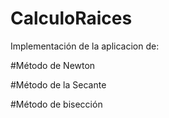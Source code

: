 # CalculoRaices
Implementación de la aplicacion de:

#Método de Newton

#Método de la Secante

#Método de bisección
